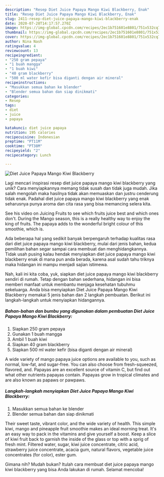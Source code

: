```yaml
---
description: "Resep Diet Juice Papaya Mango Kiwi Blackberry, Enak"
title: "Resep Diet Juice Papaya Mango Kiwi Blackberry, Enak"
slug: 2411-resep-diet-juice-papaya-mango-kiwi-blackberry-enak
date: 2020-07-28T14:17:57.270Z
image: https://img-global.cpcdn.com/recipes/2ec1b751601e8801/751x532cq70/diet-juice-papaya-mango-kiwi-blackberry-foto-resep-utama.jpg
thumbnail: https://img-global.cpcdn.com/recipes/2ec1b751601e8801/751x532cq70/diet-juice-papaya-mango-kiwi-blackberry-foto-resep-utama.jpg
cover: https://img-global.cpcdn.com/recipes/2ec1b751601e8801/751x532cq70/diet-juice-papaya-mango-kiwi-blackberry-foto-resep-utama.jpg
author: Nina Nash
ratingvalue: 4
reviewcount: 13
recipeingredient:
- "250 gram pepaya"
- "1 buah mangga"
- "1 buah kiwi"
- "40 gram blackberry"
- "500 ml water kefir bisa diganti dengan air mineral"
recipeinstructions:
- "Masukkan semua bahan ke blender"
- "Blender semua bahan dan siap dinikmati"
categories:
- Resep
tags:
- diet
- juice
- papaya

katakunci: diet juice papaya 
nutrition: 195 calories
recipecuisine: Indonesian
preptime: "PT11M"
cooktime: "PT38M"
recipeyield: "2"
recipecategory: Lunch

---
```



![Diet Juice Papaya Mango Kiwi Blackberry](https://img-global.cpcdn.com/recipes/2ec1b751601e8801/751x532cq70/diet-juice-papaya-mango-kiwi-blackberry-foto-resep-utama.jpg)

Lagi mencari inspirasi resep diet juice papaya mango kiwi blackberry yang unik? Cara menyiapkannya memang tidak susah dan tidak juga mudah. Jika salah mengolah maka hasilnya tidak akan memuaskan dan justru cenderung tidak enak. Padahal diet juice papaya mango kiwi blackberry yang enak seharusnya punya aroma dan cita rasa yang bisa memancing selera kita.

See his video on Juicing Fruits to see which fruits juice best and which ones don&#39;t. During the Mango season, this is a really healthy way to enjoy the king of fruits. The papaya adds to the wonderful bright colour of this smoothie, which is.

Ada beberapa hal yang sedikit banyak berpengaruh terhadap kualitas rasa dari diet juice papaya mango kiwi blackberry, mulai dari jenis bahan, kedua pemilihan bahan segar sampai cara membuat dan menghidangkannya. Tidak usah pusing kalau hendak menyiapkan diet juice papaya mango kiwi blackberry enak di mana pun anda berada, karena asal sudah tahu triknya maka hidangan ini mampu menjadi sajian istimewa.


Nah, kali ini kita coba, yuk, siapkan diet juice papaya mango kiwi blackberry sendiri di rumah. Tetap dengan bahan sederhana, hidangan ini bisa memberi manfaat untuk membantu menjaga kesehatan tubuhmu sekeluarga. Anda bisa menyiapkan Diet Juice Papaya Mango Kiwi Blackberry memakai 5 jenis bahan dan 2 langkah pembuatan. Berikut ini langkah-langkah untuk menyiapkan hidangannya.

<!--inarticleads1-->

##### Bahan-bahan dan bumbu yang digunakan dalam pembuatan Diet Juice Papaya Mango Kiwi Blackberry:

1. Siapkan 250 gram pepaya
1. Gunakan 1 buah mangga
1. Ambil 1 buah kiwi
1. Siapkan 40 gram blackberry
1. Siapkan 500 ml water kefir (bisa diganti dengan air mineral)


A wide variety of mango papaya juice options are available to you, such as normal, low-fat, and sugar-free. You can also choose from fresh-squeezed, flavored, and. Papayas are an excellent source of vitamin C, but find out what other nutrients papayas contain. Papayas grow in tropical climates and are also known as papaws or pawpaws. 

<!--inarticleads2-->

##### Langkah-langkah menyiapkan Diet Juice Papaya Mango Kiwi Blackberry:

1. Masukkan semua bahan ke blender
1. Blender semua bahan dan siap dinikmati


Their sweet taste, vibrant color, and the wide variety of health. This simple kiwi, mango and pineapple fruit smoothie makes an ideal morning treat. It&#39;s an easy way to pack in the vitamins and give yourself a boost. Keep a slice of kiwi fruit back to garnish the inside of the glass or top with a sprig of fresh mint. Filtered water, sugar, kiwi juice concentrate, citric acid, strawberry juice concentrate, acacia gum, natural flavors, vegetable juice concentrates (for color), ester gum. 

Gimana nih? Mudah bukan? Itulah cara membuat diet juice papaya mango kiwi blackberry yang bisa Anda lakukan di rumah. Selamat mencoba!
